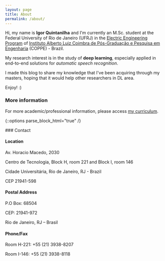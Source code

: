 ```yaml
---
layout: page
title: About
permalink: /about/
---
```


Hi, my name is **Igor Quintanilha** and I'm currently an M.Sc. student at the Federal University of Rio de Janeiro (UFRJ) in the [Electric Engineering Program](http://www.pee.ufrj.br) of [Instituto Alberto Luiz Coimbra de Pós-Graduação e Pesquisa em Engenharia](http://coppe.ufrj.br) (COPPE) - Brazil.

My research interest is in the study of **deep learning**, especially applied in end-to-end solutions for *automatic speech recognition*.

I made this blog to share my knowledge that I've been acquiring through my masters, hoping that it would help other researchers in DL area.

Enjoy! :)


### More information

For more academic/professional information, please access [my curriculum](/cv).

{::options parse_block_html="true" /}
<div class="contact">
### Contact

#### Location

Av. Horacio Macedo, 2030

Centro de Tecnologia, Block H, room 221 and Block I, room 146

Cidade Universitária, Rio de Janeiro, RJ - Brazil

CEP 21941-598

#### Postal Address
P.O Box: 68504

CEP: 21941-972

Rio de Janeiro, RJ – Brasil

#### Phone/Fax
Room H-221: +55 (21) 3938-8207

Room I-146: +55 (21) 3938-8118

</div>
